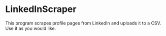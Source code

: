 # LinkedInScraper
This program scrapes profile pages from LinkedIn and uploads it to a CSV. Use it as you would like.
